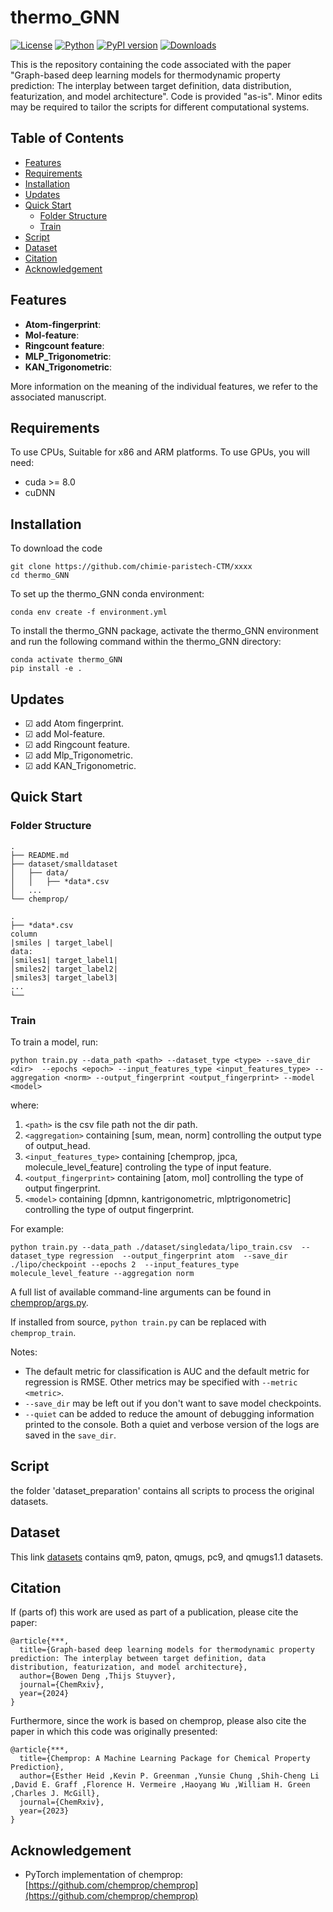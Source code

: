 [//]: # (![ChemProp Logo]&#40;docs/source/_static/images/chemprop_logo.svg&#41;)
# thermo_GNN
[![License](https://img.shields.io/badge/license-MIT-blue.svg)](LICENSE)
[![Python](https://img.shields.io/badge/python-3.8%2B-blue.svg)](https://www.python.org/downloads/)
[![PyPI version](https://badge.fury.io/py/chemprop.svg)](https://badge.fury.io/py/chemprop)
[![Downloads](https://pepy.tech/badge/your-package-name)](https://github.com/chimie-paristech-CTM/thermo_GNN)

This is the repository containing the code associated with the paper "Graph-based deep learning models for thermodynamic property prediction: The interplay between target definition, data distribution, featurization, and model architecture". Code is provided "as-is". Minor edits may be required to tailor the scripts for different computational systems. 
## Table of Contents

- [Features](#Features)
- [Requirements](#Requirements)
- [Installation](#installation)
- [Updates](#Updates)
- [Quick Start](#quick-start)
  - [Folder Structure](#Folder-Structure)
  - [Train](#Train)
- [Script](#Script)
- [Dataset](#Dataset)
- [Citation](#Citation)
- [Acknowledgement](#Acknowledgement)


## Features

- **Atom-fingerprint**:
- **Mol-feature**:
- **Ringcount feature**:
- **MLP_Trigonometric**:
- **KAN_Trigonometric**:

More information on the meaning of the individual features, we refer to the associated manuscript.

## Requirements
To use CPUs, Suitable for x86 and ARM platforms. 
To use GPUs, you will need:
 * cuda >= 8.0
 * cuDNN

## Installation
To download the code
```
git clone https://github.com/chimie-paristech-CTM/xxxx
cd thermo_GNN
```
To set up the thermo_GNN conda environment:
```
conda env create -f environment.yml
```
To install the thermo_GNN package, activate the thermo_GNN environment and run the following command within the thermo_GNN directory:
```
conda activate thermo_GNN
pip install -e .
```
## Updates
- &#9745;  add Atom fingerprint.
- &#9745;  add Mol-feature.
- &#9745;  add Ringcount feature.
- &#9745;  add Mlp_Trigonometric.
- &#9745;  add KAN_Trigonometric.


## Quick Start
### Folder Structure
```
.
├── README.md
├── dataset/smalldataset
│   ├── data/
│   │   ├── *data*.csv
│   ...    
└── chemprop/
```
```
.
├── *data*.csv
column
|smiles | target_label|
data:
│smiles1| target_label1|  
│smiles2| target_label2|     
│smiles3| target_label3|    
...   
└── 
```

### Train
To train a model, run:

```
python train.py --data_path <path> --dataset_type <type> --save_dir <dir>  --epochs <epoch> --input_features_type <input_features_type> --aggregation <norm> --output_fingerprint <output_fingerprint> --model <model>
```
where:
1. `<path>` is the csv file path not the dir path.
2. `<aggregation>` containing [sum, mean, norm] controlling the output type of output_head.
3. `<input_features_type>` containing [chemprop, jpca, molecule_level_feature] controling the type of input feature.
4. `<output_fingerprint>` containing [atom, mol] controlling the type of output fingerprint.
5. `<model>` containing [dpmnn, kantrigonometric, mlptrigonometric] controlling the type of output fingerprint.

For example:
```
python train.py --data_path ./dataset/singledata/lipo_train.csv  --dataset_type regression  --output_fingerprint atom  --save_dir ./lipo/checkpoint --epochs 2  --input_features_type molecule_level_feature --aggregation norm 
```

A full list of available command-line arguments can be found in [chemprop/args.py](https://github.com/xxxx).

If installed from source, `python train.py` can be replaced with `chemprop_train`.

Notes:
* The default metric for classification is AUC and the default metric for regression is RMSE. Other metrics may be specified with `--metric <metric>`.
* `--save_dir` may be left out if you don't want to save model checkpoints.
* `--quiet` can be added to reduce the amount of debugging information printed to the console. Both a quiet and verbose version of the logs are saved in the `save_dir`.

## Script
the folder 'dataset_preparation' contains all scripts to process the original datasets.
## Dataset
This link [datasets](https://doi.org/10.6084/m9.figshare.27262947) contains qm9, paton, qmugs, pc9, and qmugs1.1 datasets.
## Citation
If (parts of) this work are used as part of a publication, please cite the paper:
```
@article{***,
  title={Graph-based deep learning models for thermodynamic property prediction: The interplay between target definition, data distribution, featurization, and model architecture},
  author={Bowen Deng ,Thijs Stuyver},
  journal={ChemRxiv},
  year={2024}
}
```
Furthermore, since the work is based on chemprop, please also cite the paper in which this code was originally presented:
```
@article{***,
  title={Chemprop: A Machine Learning Package for Chemical Property Prediction},
  author={Esther Heid ,Kevin P. Greenman ,Yunsie Chung ,Shih-Cheng Li ,David E. Graff ,Florence H. Vermeire ,Haoyang Wu ,William H. Green ,Charles J. McGill},
  journal={ChemRxiv},
  year={2023}
}
```
## Acknowledgement

- PyTorch implementation of chemprop: [https://github.com/chemprop/chemprop](https://github.com/chemprop/chemprop)
